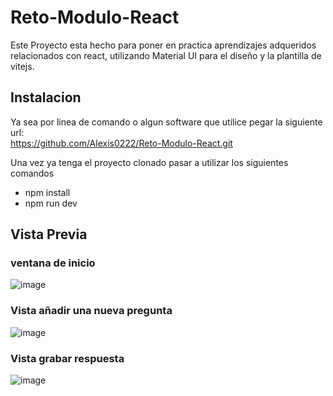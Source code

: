 # Reto-Modulo-React
 Este Proyecto esta hecho para poner en practica aprendizajes adqueridos relacionados con react, utilizando Material UI para el diseño y la plantilla de vitejs.
## Instalacion
Ya sea por linea de comando o algun software que utilice pegar la siguiente url:  
https://github.com/Alexis0222/Reto-Modulo-React.git    

Una vez ya tenga el proyecto clonado pasar a utilizar los siguientes comandos

- npm install
- npm run dev

## Vista Previa
### ventana de inicio
![image](https://github.com/Alexis0222/Reto-Modulo-React/assets/89057784/52b62f1f-5e62-4577-816a-71ac9a28fbbf)

### Vista añadir una nueva pregunta
![image](https://github.com/Alexis0222/Reto-Modulo-React/assets/89057784/8889a02d-eaad-4c09-a5a2-640685f1539b)

### Vista grabar respuesta
![image](https://github.com/Alexis0222/Reto-Modulo-React/assets/89057784/9493ac2e-8ebd-49e9-9cd8-d303f9c242f7)
